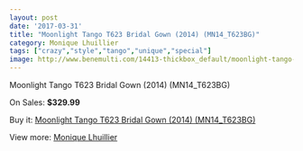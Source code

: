 ```yaml
---
layout: post
date: '2017-03-31'
title: "Moonlight Tango T623 Bridal Gown (2014) (MN14_T623BG)"
category: Monique Lhuillier
tags: ["crazy","style","tango","unique","special"]
image: http://www.benemulti.com/14413-thickbox_default/moonlight-tango-t623-bridal-gown-2014-mn14t623bg.jpg
---
```

Moonlight Tango T623 Bridal Gown (2014) (MN14_T623BG)

On Sales: **$329.99**
<a href="https://www.benemulti.com/en/monique-lhuillier/5472-moonlight-tango-t623-bridal-gown-2014-mn14t623bg.html"><amp-img layout="responsive" width="600" height="600" src="//www.benemulti.com/14413-thickbox_default/moonlight-tango-t623-bridal-gown-2014-mn14t623bg.jpg" alt="Moonlight Tango T623 Bridal Gown (2014) (MN14_T623BG) 0" /></a>
<a href="https://www.benemulti.com/en/monique-lhuillier/5472-moonlight-tango-t623-bridal-gown-2014-mn14t623bg.html"><amp-img layout="responsive" width="600" height="600" src="//www.benemulti.com/14414-thickbox_default/moonlight-tango-t623-bridal-gown-2014-mn14t623bg.jpg" alt="Moonlight Tango T623 Bridal Gown (2014) (MN14_T623BG) 1" /></a>

Buy it: [Moonlight Tango T623 Bridal Gown (2014) (MN14_T623BG)](https://www.benemulti.com/en/monique-lhuillier/5472-moonlight-tango-t623-bridal-gown-2014-mn14t623bg.html "Moonlight Tango T623 Bridal Gown (2014) (MN14_T623BG)")

View more: [Monique Lhuillier](https://www.benemulti.com/en/48-monique-lhuillier "Monique Lhuillier")